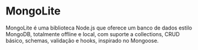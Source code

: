 # MongoLite
MongoLite é uma biblioteca Node.js que oferece um banco de dados estilo MongoDB, totalmente offline e local, com suporte a collections, CRUD básico, schemas, validação e hooks, inspirado no Mongoose.
